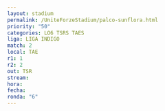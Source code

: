 ```yaml
---
layout: stadium
permalink: /UniteForzeStadium/palco-sunflora.html
priority: "50"
categories: LO6 TSRS TAES
liga: LIGA INDIGO
match: 2
local: TAE
r1: 1
r2: 2
out: TSR
stream: 
hora: 
fecha: 
ronda: "6"
---
```

